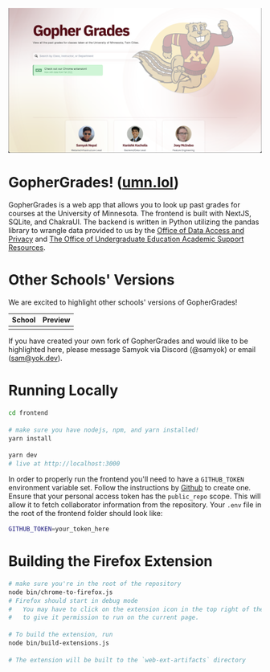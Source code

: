 [![GopherGrades](frontend/public/images/home-og.png)](https://umn.lol)
# GopherGrades! ([umn.lol](https://umn.lol))

GopherGrades is a web app that allows you to look up past grades for courses at the University of Minnesota. The frontend is built with NextJS, SQLite, and ChakraUI. The backend is written in Python utilizing the pandas library to wrangle data provided to us by the [Office of Data Access and Privacy](https://ogc.umn.edu/data-access-and-privacy) and [The Office of Undergraduate Education Academic Support Resources](https://github.com/umn-asr/courses).

# Other Schools' Versions

We are excited to highlight other schools' versions of GopherGrades! 

<center>

| School | Preview |
|--------|---------|
| | |

</center>

If you have created your own fork of GopherGrades and would like to be highlighted here, please message Samyok via Discord (@samyok) or email (sam@yok.dev).

# Running Locally
```bash
cd frontend

# make sure you have nodejs, npm, and yarn installed!
yarn install

yarn dev
# live at http://localhost:3000
```

In order to properly run the frontend you'll need to have a `GITHUB_TOKEN` environment variable set. Follow the instructions by [Github](https://docs.github.com/en/enterprise-server@3.9/authentication/keeping-your-account-and-data-secure/managing-your-personal-access-tokens) to create one. Ensure that your personal access token has the `public_repo` scope. This will allow it to fetch collaborator information from the repository. Your `.env` file in the root of the frontend folder should look like:

```bash
GITHUB_TOKEN=your_token_here
```

# Building the Firefox Extension

```bash
# make sure you're in the root of the repository
node bin/chrome-to-firefox.js
# Firefox should start in debug mode
#   You may have to click on the extension icon in the top right of the browser
#   to give it permission to run on the current page.

# To build the extension, run
node bin/build-extensions.js

# The extension will be built to the `web-ext-artifacts` directory
```

